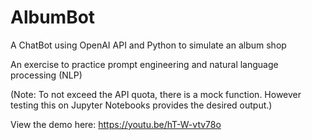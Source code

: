 # AlbumBot
A ChatBot using OpenAI API and Python to simulate an album shop

An exercise to practice prompt engineering and natural language processing (NLP)

(Note: To not exceed the API quota, there is a mock function. However testing this on Jupyter Notebooks
provides the desired output.)

View the demo here: https://youtu.be/hT-W-vtv78o 
